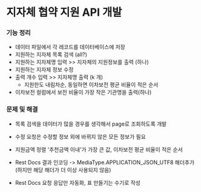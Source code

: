 #  지자체 협약 지원 API 개발 


### 기능 정리
* 데이터 파일에서 각 레코드를 데이터베이스에 저장
* 지원하는 지자체 목록 검색 (all?)
* 지원하는 지자체명 입력 >> 지자체의 지원정보를 출력 (하나)
* 지원하는 지자체 정보 수정 
* 출력 개수 입력 >> 지자체명 출력 (k 개)
    * 지원한도 내림차순, 동일하면 이차보전 평균 비율이 적은 순서
* 이차보전 컬럼에서 보전 비율이 가장 작은 기관명을 출력(하나)
    
### 문제 및 해결
* 목록 검색을 데이터가 많을 경우를 생각해서 page로 조회하도록 개발

* 수정 요청은 수정할 정보 외에 바뀌지 않은 모든 정보가 필요

* 지원금액 정렬 '추천금액 이내'가 가장 큰 값, 이차보전 평균 비율이 적은 순서

* Rest Docs 결과 인코딩 -> MediaType.APPLICATION_JSON_UTF8 해더추가 (하지만 해당 해더가 더 이상 사용되지 않음)
* Rest Docs 요청 응답만 자동화, 표 만들기는 수기로 작성